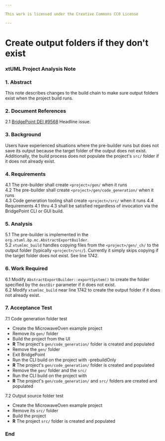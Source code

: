 ```yaml
---

This work is licensed under the Creative Commons CC0 License

---
```


# Create output folders if they don't exist  
### xtUML Project Analysis Note


### 1. Abstract

This note describes changes to the build chain to make sure output folders
exist when the project build runs.  

### 2. Document References

<a id="2.1"></a>2.1 [BridgePoint DEI #9568](https://support.onefact.net/issues/9568) Headline issue.    

### 3. Background

Users have experienced situations where the pre-builder runs but does not save
its output because the target folder of the output does not exist.  Additionally,
the build process does not populate the project's ```src/``` folder if it does 
not already exist.   

### 4. Requirements

4.1 The pre-builder shall create ```<project>/gen/``` when it runs  
4.2 The pre-builder shall create ```<project>/gen/code_generation/``` when it runs  
4.3 Code generation tooling shall create ```<project>/src/``` when it runs
4.4 Requirements 4.1 thru 4.3 shall be satisfied regardless of invocation 
  via the BridgePoint CLI or GUI build. 

### 5. Analysis

5.1 The pre-builder is implemented in the ```org.xtuml.bp.mc.AbstractExportBuilder```.  
5.2 ```xtumlmc_build``` handles copying files from the ```<project>/gen/_ch/``` to 
  the output folder (typically ```<project>/src/```).  Currently it simply skips
  copying if the target folder does not exist.  See line 1742.

### 6. Work Required

6.1 Modify ```AbstractExportBuilder::exportSystem()``` to create the folder specified
  by the ```destDir``` parameter if it does not exist.  
6.2 Modify ```xtumlmc_build``` near line 1742 to create the output folder if it
  does not already exist.   

### 7. Acceptance Test

7.1 Code generation folder test
* Create the MicrowaveOven example project
* Remove its ```gen/``` folder
* Build the project from the UI
* __R__ The project's ```gen/code_generation/``` folder is created and populated
* Remove the ```gen/``` folder
* Exit BridgePoint
* Run the CLI build on the project with -prebuildOnly
* __R__ The project's ```gen/code_generation/``` folder is created and populated
* Remove the ```gen/``` folder and the ```src/```
* Run the CLI build on the project with
* __R__ The project's ```gen/code_generation/``` and ```src/``` folders are created and populated

7.2 Output source folder test
* Create the MicrowaveOven example project  
* Remove its ```src/``` folder
* Build the project
* __R__ The project ```src/``` folder is created and populated

### End
